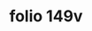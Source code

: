---
layout: edition
title: folio 149v
manuscript: Florence, Biblioteca Marucelliana, Carte Rajna XIX.15
sigla: R
iip: r149v.tif
milestone: 298
---